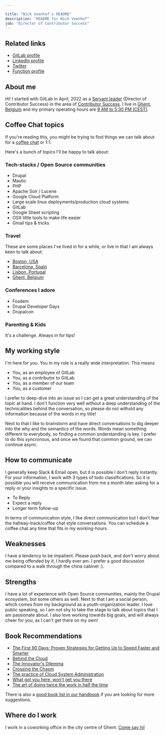 ```yaml
---

title: "Nick Veenhof's README"
description: "README for Nick Veenhof"
job: "Director of Contributor Success"
---
```


## Related links

 - [GitLab profile](https://gitlab.com/nick_vh)
 - [LinkedIn profile](https://www.linkedin.com/in/nickveenhof/) 
 - [Twitter](https://twitter.com/Nick_vh)
 - [Function profile](/job-families/marketing/developer-relations/contributor-success/management/#director-contributor-success)

## About me

Hi! I started with GitLab in April, 2022 as a [Servant leader](/job-families/engineering/development/management/#requirements) (Director of Contributor Success) in the area of 
[Contributor Success](/handbook/marketing/developer-relations/contributor-success/).
I live in [Ghent, Belgium](https://en.wikipedia.org/wiki/Ghent)  and my primary 
operating hours are [9 AM to 5:30 PM (CEST)](https://www.timeanddate.com/worldclock/belgium/ghent).

## Coffee Chat topics

If you're reading this, you might be trying to find things we can talk about 
for a [coffee chat](/handbook/company/culture/all-remote/informal-communication/#coffee-chats) or 1:1. 

Here's a bunch of topics I'll be happy to talk about: 

### Tech-stacks / Open Source communities
* Drupal
* Mautic
* PHP
* Apache Solr / Lucene
* Google Cloud Platform
* Large scale linux deployments/production cloud systems
* GitLab
* Google Sheet scripting
* OSX little tools to make life easier
* Gmail tips & tricks

### Travel

These are some places I've lived in for a while, or live in that I am always 
keen to talk about: 

 - [Boston, USA](https://en.wikipedia.org/wiki/Boston)
 - [Barcelona, Spain](https://en.wikipedia.org/wiki/Barcelona)
 - [Lisbon, Portugal](https://en.wikipedia.org/wiki/Lisbon)
 - [Ghent, Belgium](https://en.wikipedia.org/wiki/Ghent)

### Conferences I adore

* Fosdem
* Drupal Developer Days
* Drupalcon

### Parenting & Kids

It's a challenge. Always in for tips!

## My working style

I'm here for you. You in my role is a really wide interpretation. This means 
* You, as an employee of GitLab
* You, as a contributor to GitLab
* You, as a member of our team
* You, as a customer

I prefer to deep-dive into an issue so I can get a great understanding of the 
topic at hand. I don't function very well without a deep understanding of the 
technicalities behind the conversation, so please do not withold any information
because of the words in my title!

Next to that I like to brainstorm and have direct conversations to dig deeper
into the why and the semantics of the words. Words mean something different to
everybody, so finding a common understanding is key. I prefer to do this
syncronous, and once we found that common ground, we can continue async.

## How to communicate

I generally keep Slack & Email open, but it is possible I don't reply instantly.
For your information, I work with 3 types of todo classifications. So it is 
possible you will receive communication from me a month later asking for a reply
or your insights to a specific issue.
* To Reply
* Expect a reply
* Longer term follow-up

In terms of communication style, I like direct communication but I don't fear
the hallway-track/coffee chat style conversations. You can schedule a
coffee chat any time that fits in my working-hours.

## Weaknesses

I have a tendency to be impatient. Please push back, and don't worry about me 
being offended by it, I hardly ever am. I prefer a good discussion compared to a
walk through the china cabinet :).

## Strengths

I have a lot of experience with Open Source communities, mainly the Drupal 
ecosystem, but some others as well. Next to that I am a social person, which
comes from my background as a youth-organization leader. I love public speaking, 
so I am not shy to take the stage to talk about topics that I am passionate 
about. I also love working towards big goals, and will always cheer for you, as 
I can't get there on my own!

## Book Recommendations

* [The First 90 Days: Proven Strategies for Getting Up to Speed Faster and Smarter](https://www.amazon.com/First-90-Days-Strategies-Expanded/dp/1422188612)
* [Behind the Cloud](https://www.amazon.nl/Behind-Cloud-Salesforce-com-Billion-Dollar-Company/dp/0470521163/)
* [The Innovator's Dilemma](https://www.amazon.com/Innovators-Dilemma-Revolutionary-Change-Business/dp/0062060244)
* [Crossing the Chasm](https://www.amazon.com/Crossing-Chasm-3rd-Disruptive-Mainstream/dp/0062292986)
* [The practice of Cloud System Administration](https://www.amazon.com/Practice-Cloud-System-Administration-Practices/dp/032194318X)
* [What got you here, won't get you there](https://www.amazon.com/What-Got-Here-Wont-There-ebook/dp/B000Q9J128)
* [The art of doing twice the work in half the time](https://www.amazon.com/Scrum-Doing-Twice-Work-Half/dp/038534645X)

There is also a [good book list in our handbook](/handbook/leadership/#books) if you are looking for more suggestions.

## Where do I work

I work in a coworking office in the city centre of Ghent. [Come say hi!](https://www.google.com/maps/place/Co.Station+Gent/@51.057506,3.7394017,15z/data=!4m2!3m1!1s0x0:0x757b25148564f37c?sa=X&ved=2ahUKEwj5rs7yzsr3AhWDGuwKHejgBlMQ_BJ6BAhREAU)
